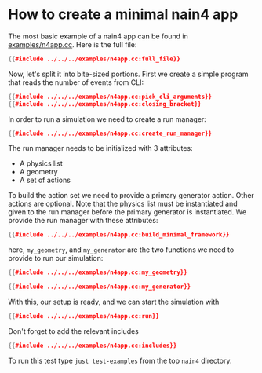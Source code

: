 # How to create a minimal nain4 app

The most basic example of a nain4 app can be found in [examples/n4app.cc](../../../examples/n4app.cc). Here is the full file:

```c++
{{#include ../../../examples/n4app.cc:full_file}}
```

Now, let's split it into bite-sized portions. First we create a simple program that reads the number of events from CLI:
```c++
{{#include ../../../examples/n4app.cc:pick_cli_arguments}}
{{#include ../../../examples/n4app.cc:closing_bracket}}
```

In order to run a simulation we need to create a run manager:
```c++
{{#include ../../../examples/n4app.cc:create_run_manager}}
```

The run manager needs to be initialized with 3 attributes:
- A physics list
- A geometry
- A set of actions

To build the action set we need to provide a primary generator action. Other actions are optional.
Note that the physics list must be instantiated and given to the run manager before the primary generator is instantiated. We provide the run manager with these attributes:

```c++
{{#include ../../../examples/n4app.cc:build_minimal_framework}}
```

here, `my_geometry`, and `my_generator` are the two functions we need to provide to run our simulation:

```c++
{{#include ../../../examples/n4app.cc:my_geometry}}

{{#include ../../../examples/n4app.cc:my_generator}}
```

With this, our setup is ready, and we can start the simulation with
```c++
{{#include ../../../examples/n4app.cc:run}}
```

Don't forget to add the relevant includes
```c++
{{#include ../../../examples/n4app.cc:includes}}
```

To run this test type `just test-examples` from the top `nain4` directory.
